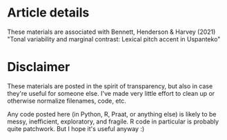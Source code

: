 # Article details #
These materials are associated with Bennett, Henderson & Harvey (2021) "Tonal variability and marginal contrast: Lexical pitch accent in Uspanteko"

# Disclaimer #
These materials are posted in the spirit of transparency, but also in case they're useful for someone else. I've made very little effort to clean up or otherwise normalize filenames, code, etc.

Any code posted here (in Python, R, Praat, or anything else) is likely to be messy, inefficient, exploratory, and fragile. R code in particular is probably quite patchwork. But I hope it's useful anyway :)
